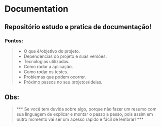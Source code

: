 # Documentation

## Repositório estudo e pratica de documentação!

### Pontos:

> - O que é/objetivo do projeto.
> - Dependências do projeto e suas versões.
> - Tecnologias utilizadas.
> - Como rodar a aplicação.
> - Como rodar os testes.
> - Problemas que podem ocorrer.
> - Próximo passos no seu projetos/ideias.

## Obs:
> *** Se você tem duvida sobre algo, porque não fazer um resumo com sua linguagem de explicar e montar o passo a passo, pois assim em outro momento vai ser um acesso rapido e fácil de lembrar! ***
